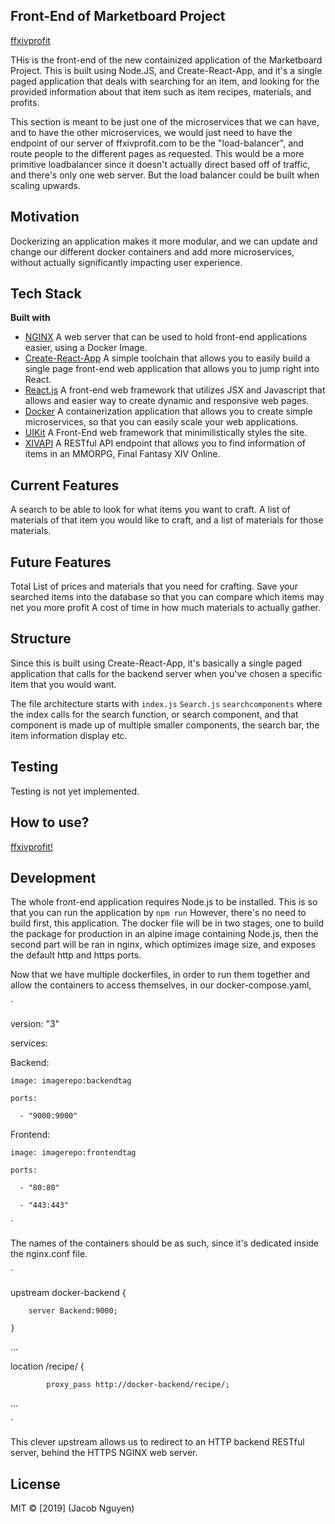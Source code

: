 ## Front-End of Marketboard Project

[ffxivprofit](http://ffxivprofit.com/)

THis is the front-end of the new containized application of the Marketboard Project.
This is built using Node.JS, and Create-React-App, and it's a single paged application that deals with searching for an item, and looking for the provided information about that item such as item recipes, materials, and profits.

This section is meant to be just one of the microservices that we can have, and to have the other microservices, we would just need to have the endpoint of our server of ffxivprofit.com to be the "load-balancer", and route people to the different pages as requested.
This would be a more primitive loadbalancer since it doesn't actually direct based off of traffic, and there's only one web server. But the load balancer could be built when scaling upwards.

## Motivation
Dockerizing an application makes it more modular, and we can update and change our different docker containers and add more microservices, without actually significantly impacting user experience.

## Tech Stack
<b>Built with</b>
- [NGINX](https://www.nginx.com/)
A web server that can be used to hold front-end applications easier, using a Docker Image.
- [Create-React-App](https://github.com/facebook/create-react-app)
A simple toolchain that allows you to easily build a single page front-end web application that allows you to jump right into React.
- [React.js](https://reactjs.org/)
A front-end web framework that utilizes JSX and Javascript that allows and easier way to create dynamic and responsive web pages.
- [Docker](https://www.docker.com/)
A containerization application that allows you to create simple microservices, so that you can easily scale your web applications.
- [UIKit](https://getuikit.com/)
A Front-End web framework that minimilistically styles the site.
- [XIVAPI](https://xivapi.com/)
A RESTful API endpoint that allows you to find information of items in an MMORPG, Final Fantasy XIV Online.

## Current Features
A search to be able to look for what items you want to craft.
A list of materials of that item you would like to craft, and a list of materials for those materials.

## Future Features
Total List of prices and materials that you need for crafting.
Save your searched items into the database so that you can compare which items may net you more profit
A cost of time in how much materials to actually gather.

## Structure
Since this is built using Create-React-App, it's basically a single paged application that calls for the backend server when you've chosen a specific item that you would want.

The file architecture starts with
`index.js`
`Search.js`
`searchcomponents`
where the index calls for the search function, or search component, and that component is made up of multiple smaller components, the search bar, the item information display etc.

## Testing
Testing is not yet implemented.

## How to use?
[ffxivprofit!](http://ffxivprofit.com/)

## Development
The whole front-end application requires Node.js to be installed. This is so that you can run the application by
`npm run`
However, there's no need to build first, this application.
The docker file will be in two stages, one to build the package for production in an alpine image containing Node.js, then the second part will be ran in nginx, which optimizes image size, and exposes the default http and https ports.

Now that we have multiple dockerfiles, in order to run them together and allow the containers to access themselves, in our docker-compose.yaml,

`

version: "3"

services: 

  Backend: 
  
    image: imagerepo:backendtag
    
    ports: 
    
      - "9000:9000"
      
  Frontend:
  
    image: imagerepo:frontendtag
    
    ports: 
    
      - "80:80"
      
      - "443:443"
      
`

The names of the containers should be as such, since it's dedicated inside the nginx.conf file.

`

upstream docker-backend {

		server Backend:9000;
		
	}
	
  ...
  
  location /recipe/ {
  
			proxy_pass http://docker-backend/recipe/;
			
   ...
   
`

This clever upstream allows us to redirect to an HTTP backend RESTful server, behind the HTTPS NGINX web server.

## License
MIT © [2019] (Jacob Nguyen)

